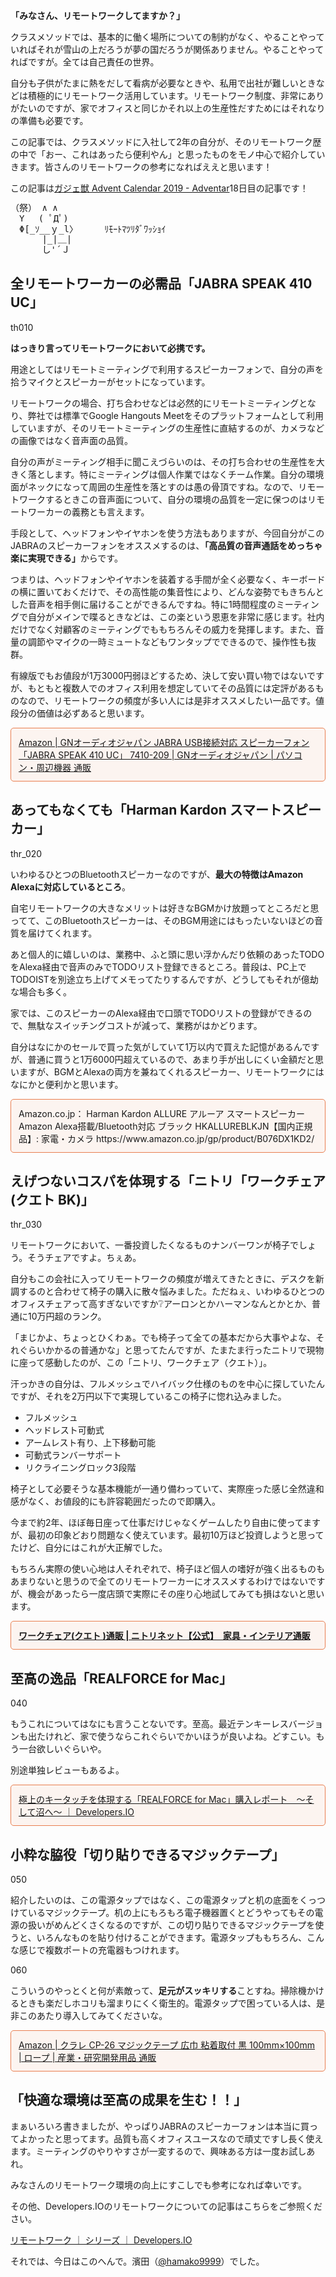 <strong>「みなさん、リモートワークしてますか？」</strong>

クラスメソッドでは、基本的に働く場所についての制約がなく、やることやっていればそれが雪山の上だろうが夢の国だろうが関係ありません。やることやってればですが。全ては自己責任の世界。

自分も子供がたまに熱をだして看病が必要なときや、私用で出社が難しいときなどは積極的にリモートワーク活用しています。リモートワーク制度、非常にありがたいのですが、家でオフィスと同じかそれ以上の生産性だすためにはそれなりの準備も必要です。

この記事では、クラスメソッドに入社して2年の自分が、そのリモートワーク歴の中で「おー、これはあったら便利やん」と思ったものをモノ中心で紹介していきます。皆さんのリモートワークの参考になればええと思います！

この記事は<a href="https://adventar.org/calendars/4081" target="_blank">ガジェ獣 Advent Calendar 2019 - Adventar</a>18日目の記事です！

<pre style="line-height:120%;">
（祭） ∧ ∧
　Y　 ( ﾟДﾟ)
　Φ[_ｿ__ｙ_l〉     ﾘﾓｰﾄﾏﾂﾘﾀﾞﾜｯｼｮｲ
　　　 |_|＿|
　　　 し'´Ｊ
</pre>

## 全リモートワーカーの必需品「JABRA SPEAK 410 UC」

th010

<strong>はっきり言ってリモートワークにおいて必携です。</strong>

用途としてはリモートミーティングで利用するスピーカーフォンで、自分の声を拾うマイクとスピーカーがセットになっています。

リモートワークの場合、打ち合わせなどは必然的にリモートミーティングとなり、弊社では標準でGoogle Hangouts Meetをそのプラットフォームとして利用していますが、そのリモートミーティングの生産性に直結するのが、カメラなどの画像ではなく音声面の品質。

自分の声がミーティング相手に聞こえづらいのは、その打ち合わせの生産性を大きく落とします。特にミーティングは個人作業ではなくチーム作業。自分の環境面がネックになって周囲の生産性を落とすのは愚の骨頂ですね。なので、リモートワークするときこの音声面について、自分の環境の品質を一定に保つのはリモートワーカーの義務とも言えます。

手段として、ヘッドフォンやイヤホンを使う方法もありますが、今回自分がこのJABRAのスピーカーフォンをオススメするのは、<strong>「高品質の音声通話をめっちゃ楽に実現できる」</strong>からです。

つまりは、ヘッドフォンやイヤホンを装着する手間が全く必要なく、キーボードの横に置いておくだけで、その高性能の集音性により、どんな姿勢でもきちんとした音声を相手側に届けることができるんですね。特に1時間程度のミーティングで自分がメインで喋るときなどは、この楽という恩恵を非常に感じます。社内だけでなく対顧客のミーティングでももちろんその威力を発揮します。また、音量の調節やマイクの一時ミュートなどもワンタップでできるので、操作性も抜群。

有線版でもお値段が1万3000円弱ほどするため、決して安い買い物ではないですが、もともと複数人でのオフィス利用を想定していてその品質には定評があるものなので、リモートワークの頻度が多い人には是非オススメしたい一品です。値段分の価値は必ずあると思います。

<p style="padding: 12px;border-color: #E97F50;border-width: 1px;border-style: solid;border-radius: 5px;background-color: rgba(233, 127, 80, 0.07);">
<a href="https://www.amazon.co.jp/o/asin/B004MOWGZ2" target="_blank">Amazon | GNオーディオジャパン JABRA USB接続対応 スピーカーフォン 「JABRA SPEAK 410 UC」 7410-209 | GNオーディオジャパン | パソコン・周辺機器 通販</a>
</p>


## あってもなくても「Harman Kardon スマートスピーカー」

thr_020

いわゆるひとつのBluetoothスピーカーなのですが、<strong>最大の特徴はAmazon Alexaに対応しているところ</strong>。

自宅リモートワークの大きなメリットは好きなBGMかけ放題ってところだと思ってて、このBluetoothスピーカーは、そのBGM用途にはもったいないほどの音質を届けてくれます。

あと個人的に嬉しいのは、業務中、ふと頭に思い浮かんだり依頼のあったTODOをAlexa経由で音声のみでTODOリスト登録できるところ。普段は、PC上でTODOISTを別途立ち上げてメモってたりするんですが、どうしてもそれが億劫な場合も多く。

家では、このスピーカーのAlexa経由で口頭でTODOリストの登録ができるので、無駄なスイッチングコストが減って、業務がはかどります。

自分はなにかのセールで買った気がしていて1万以内で買えた記憶があるんですが、普通に買うと1万6000円超えているので、あまり手が出しにくい金額だと思いますが、BGMとAlexaの両方を兼ねてくれるスピーカー、リモートワークにはなにかと便利かと思います。


<p style="padding: 12px;border-color: #E97F50;border-width: 1px;border-style: solid;border-radius: 5px;background-color: rgba(233, 127, 80, 0.07);">
Amazon.co.jp： Harman Kardon ALLURE アルーア スマートスピーカー Amazon Alexa搭載/Bluetooth対応 ブラック HKALLUREBLKJN【国内正規品】: 家電・カメラ 
https://www.amazon.co.jp/gp/product/B076DX1KD2/
</p>


## えげつないコスパを体現する「ニトリ「ワークチェア(クエト BK)」

thr_030

リモートワークにおいて、一番投資したくなるものナンバーワンが椅子でしょう。そうチェアですよ。ちぇあ。

自分もこの会社に入ってリモートワークの頻度が増えてきたときに、デスクを新調するのと合わせて椅子の購入に散々悩みました。ただねぇ、いわゆるひとつのオフィスチェアって高すぎないですか❔アーロンとかハーマンなんとかとか、普通に10万円超のランク。

「まじかよ、ちょっとひくわぁ。でも椅子って全ての基本だから大事やよな、それぐらいかかるの普通かな」と思ってたんですが、たまたま行ったニトリで現物に座って感動したのが、この「ニトリ、ワークチェア（クエト）」。

汗っかきの自分は、フルメッシュでハイバック仕様のものを中心に探していたんですが、それを2万円以下で実現しているこの椅子に惚れ込みました。

- フルメッシュ
- ヘッドレスト可動式
- アームレスト有り、上下移動可能
- 可動式ランバーサポート
- リクライニングロック3段階

椅子として必要そうな基本機能が一通り備わっていて、実際座った感じ全然違和感がなく、お値段的にも許容範囲だったので即購入。

今まで約2年、ほぼ毎日座って仕事だけじゃなくゲームしたり自由に使ってますが、最初の印象どおり問題なく使えています。最初10万ほど投資しようと思ってたけど、自分にはこれが大正解でした。

もちろん実際の使い心地は人それぞれで、椅子ほど個人の嗜好が強く出るものもあまりないと思うので全てのリモートワーカーにオススメするわけではないですが、機会があったら一度店頭で実際にその座り心地試してみても損はないと思います。


<p style="padding: 12px;border-color: #E97F50;border-width: 1px;border-style: solid;border-radius: 5px;background-color: rgba(233, 127, 80, 0.07);">
<strong><a href="https://www.nitori-net.jp/ec/product/6620524s/" target="_blank">ワークチェア(クエト )通販 | ニトリネット【公式】　家具・インテリア通販</a></strong>
</p>

## 至高の逸品「REALFORCE for Mac」

040

もうこれについてはなにも言うことないです。至高。最近テンキーレスバージョンも出たけれど、家で使うならこれぐらいでかいほうが良いよね。どすこい。もう一台欲しいぐらいや。

別途単独レビューもあるよ。

<p style="padding: 12px;border-color: #E97F50;border-width: 1px;border-style: solid;border-radius: 5px;background-color: rgba(233, 127, 80, 0.07);">
<a href="https://dev.classmethod.jp/etc/realforce-for-mac-report/" target="_blank">極上のキータッチを体現する「REALFORCE for Mac」購入レポート　〜そして沼へ〜 ｜ Developers.IO</a>
</p>

## 小粋な脇役「切り貼りできるマジックテープ」

050

紹介したいのは、この電源タップではなく、この電源タップと机の底面をくっつけているマジックテープ。机の上にもろもろ電子機器置くとどうやってもその電源の扱いがめんどくさくなるのですが、この切り貼りできるマジックテープを使うと、いろんなものを貼り付けることができます。電源タップももちろん、こんな感じで複数ポートの充電器もつけれます。

060

こういうのやっとくと何が素敵って、<strong>足元がスッキリする</strong>ことすね。掃除機かけるときも楽だしホコリも溜まりにくく衛生的。電源タップで困っている人は、是非このあたり導入してみてくださいな。

<p style="padding: 12px;border-color: #E97F50;border-width: 1px;border-style: solid;border-radius: 5px;background-color: rgba(233, 127, 80, 0.07);">
<a href="https://www.amazon.co.jp/gp/product/B000W9IK6K/" target="_blank">Amazon | クラレ CP-26 マジックテープ 広巾 粘着取付 黒 100mm×100mm | ロープ | 産業・研究開発用品 通販</a>
</p>

## 「快適な環境は至高の成果を生む！！」

まぁいろいろ書きましたが、やっぱりJABRAのスピーカーフォンは本当に買ってよかったと思ってます。品質も高くオフィスユースなので頑丈ですし長く使えます。ミーティングのやりやすさが一変するので、興味ある方は一度お試しあれ。

みなさんのリモートワーク環境の向上にすこしでも参考になれば幸いです。

その他、Developers.IOのリモートワークについての記事はこちらをご参照ください。

<a href="https://dev.classmethod.jp/series/remote-work/" target="_blank">リモートワーク ｜ シリーズ ｜ Developers.IO</a>

それでは、今日はこのへんで。濱田（<a href="https://twitter.com/hamako9999" target="_blank">@hamako9999</a>）でした。


